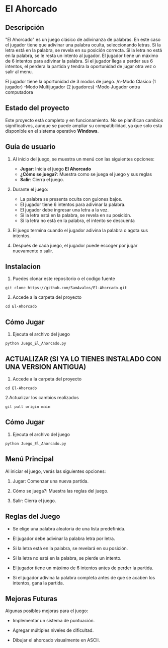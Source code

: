 # El Ahorcado

## Descripción
"El Ahorcado" es un juego clásico de adivinanza de palabras. En este caso el jugador tiene que adivinar una palabra oculta, seleccionando letras. Si la letra está en la palabra, se revela en su posición correcta. Si la letra no está en la palabra, se le resta un intento al jugador. El jugador tiene un máximo de 6 intentos para adivinar la palabra. Si el jugador llega a perder sus 6 intentos, el perdera la partida y tendra la oportunidad de jugar otra vez o salir al menu.

El jugador tiene la oportunidad de 3 modos de juego.
/n-Modo Clasico (1 jugador)
   -Modo Multijugador (2 jugadores)
   -Modo Jugador ontra computadora

## Estado del proyecto
Este proyecto está completo y en funcionamiento. No se planifican cambios significativos, aunque se puede ampliar su compatibilidad, ya que solo esta disponible en el sistema operativo **Windows**.

## Guía de usuario

1. Al inicio del juego, se muestra un menú con las siguientes opciones:
   - **Jugar**: Inicia el juego **El Ahorcado**
   - **¿Cómo se juega?**: Muestra como se juega el juego y sus reglas
   - **Salir**: Cierra el juego.

2. Durante el juego:
   - La palabra se presenta oculta con guiones bajos.
   - El jugador tiene 6 intentos para adivinar la palabra.
   - El jugador debe ingresar una letra a la vez.
   - Si la letra está en la palabra, se revela en su posición.
   - Si la letra no está en la palabra, el intento se descuenta

3. El juego termina cuando el jugador adivina la palabra o agota sus intentos.

4. Después de cada juego, el jugador puede escoger por jugar nuevamente o salir.

## Instalacion

1. Puedes clonar este repositorio o el codigo fuente
```
git clone https://github.com/SamAvalos/El-Ahorcado.git
```
2. Accede a la carpeta del proyecto
```
cd El-Ahorcado
```

## Cómo Jugar
1. Ejecuta el archivo del juego
```
python Juego_El_Ahorcado.py
```
## ACTUALIZAR (SI YA LO TIENES INSTALADO CON UNA VERSION ANTIGUA)

1. Accede a la carpeta del proyecto
```
cd El-Ahorcado
```
2.Actualizar los cambios realizados
```
git pull origin main
```

## Cómo Jugar
1. Ejecuta el archivo del juego
```
python Juego_El_Ahorcado.py
```
## Menú Principal

Al iniciar el juego, verás las siguientes opciones:

1. Jugar: Comenzar una nueva partida.

2. Cómo se juega?: Muestra las reglas del juego.

3. Salir: Cierra el juego.

## Reglas del Juego

- Se elige una palabra aleatoria de una lista predefinida.

- El jugador debe adivinar la palabra letra por letra.

- Si la letra está en la palabra, se revelará en su posición.

- Si la letra no está en la palabra, se pierde un intento.

- El jugador tiene un máximo de 6 intentos antes de perder la partida.

- Si el jugador adivina la palabra completa antes de que se acaben los intentos, gana la partida.

## Mejoras Futuras
Algunas posibles mejoras para el juego:

- Implementar un sistema de puntuación.

- Agregar múltiples niveles de dificultad.

- Dibujar el ahorcado visualmente en ASCII.
